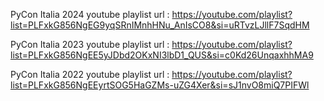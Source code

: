 PyCon Italia
2024 youtube playlist url : https://youtube.com/playlist?list=PLFxkG856NgEG9yqSRnIMnhHNu_AnIsCO8&si=uRTvzLJllF7SqdHM

PyCon Italia
2023 youtube playlist url : https://youtube.com/playlist?list=PLFxkG856NgEE5yJDbd2OKxNI3lbD1_QUS&si=c0Kd26UnqaxhhMA9

PyCon Italia
2022 youtube playlist url : https://youtube.com/playlist?list=PLFxkG856NgEEyrtSOG5HaGZMs-uZG4Xer&si=sJ1nvO8miQ7PIFWl
